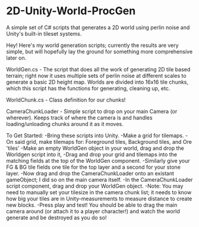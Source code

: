 # 2D-Unity-World-ProcGen
A simple set of C# scripts that generates a 2D world using perlin noise and Unity's built-in tileset systems.

Hey! Here's my world generation scripts; currently the results are very simple, but will hopefully lay the ground for something more comprehensive later on.

WorldGen.cs - The script that does all the work of generating 2D tile based terrain; right now it uses multiple sets of perlin noise at different scales to generate a basic 2D height map. Worlds are divided into 16x16 tile chunks, which this script has the functions for generating, cleaning up, etc.

WorldChunk.cs - Class definition for our chunks!

CameraChunkLoader - Simple script to drop on your main Camera (or wherever). Keeps track of where the camera is and handles loading/unloading chunks around it as it moves.


To Get Started:
-Bring these scripts into Unity.
-Make a grid for tilemaps.
-On said grid, make tilemaps for: Foreground tiles, Background tiles, and Ore 'tiles'
-Make an empty WorldGen object in your world, drag and drop the Worldgen script into it,
-Drag and drop your grid and tilemaps into the matching fields at the top of the WorldGen component.
-Similarly give your FG & BG tile fields one tile for the top layer and a second for your stone layer.
-Now drag and drop the CameraChunkLoader onto an existant gameObject; I did so on the main camera itself.
-In the CameraChunkLoader script component, drag and drop your WorldGen object.
	-Note: You may need to manually set your tilesize in the camera chunk list; it needs to know how big your tiles are in Unity-measurements to measure distance to create new blocks.
-Press play and test! You should be able to drag the main camera around (or attach it to a player character!) and watch the world generate and be destroyed as you do so!
